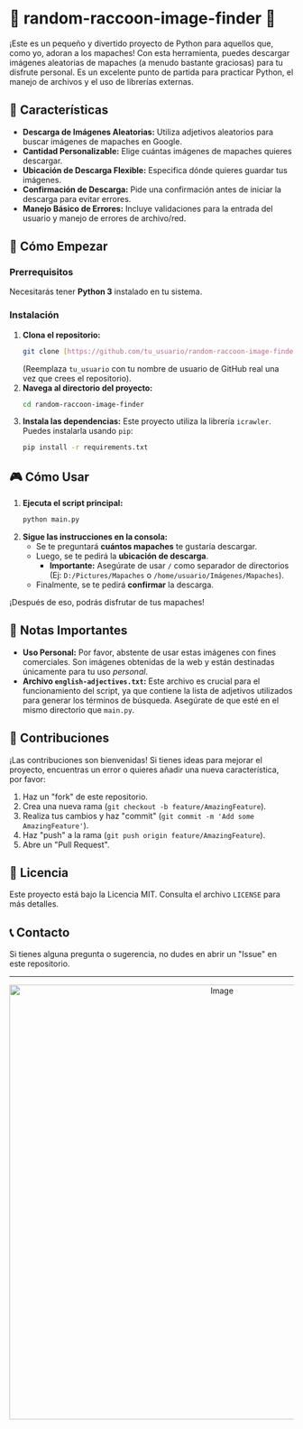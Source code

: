# 🐾 random-raccoon-image-finder 🐾

¡Este es un pequeño y divertido proyecto de Python para aquellos que, como yo, adoran a los mapaches!  Con esta herramienta, puedes descargar imágenes aleatorias de mapaches (a menudo bastante graciosas) para tu disfrute personal. Es un excelente punto de partida para practicar Python, el manejo de archivos y el uso de librerías externas.

## 🌟 Características

* **Descarga de Imágenes Aleatorias:** Utiliza adjetivos aleatorios para buscar imágenes de mapaches en Google.
* **Cantidad Personalizable:** Elige cuántas imágenes de mapaches quieres descargar.
* **Ubicación de Descarga Flexible:** Especifica dónde quieres guardar tus imágenes.
* **Confirmación de Descarga:** Pide una confirmación antes de iniciar la descarga para evitar errores.
* **Manejo Básico de Errores:** Incluye validaciones para la entrada del usuario y manejo de errores de archivo/red.

## 🚀 Cómo Empezar

### Prerrequisitos

Necesitarás tener **Python 3** instalado en tu sistema.

### Instalación

1.  **Clona el repositorio:**
    ```bash
    git clone [https://github.com/tu_usuario/random-raccoon-image-finder.git](https://github.com/tu_usuario/random-raccoon-image-finder.git)
    ```
    (Reemplaza `tu_usuario` con tu nombre de usuario de GitHub real una vez que crees el repositorio).
2.  **Navega al directorio del proyecto:**
    ```bash
    cd random-raccoon-image-finder
    ```
3.  **Instala las dependencias:**
    Este proyecto utiliza la librería `icrawler`. Puedes instalarla usando `pip`:
    ```bash
    pip install -r requirements.txt
    ```

## 🎮 Cómo Usar

1.  **Ejecuta el script principal:**
    ```bash
    python main.py
    ```
2.  **Sigue las instrucciones en la consola:**
    * Se te preguntará **cuántos mapaches** te gustaría descargar.
    * Luego, se te pedirá la **ubicación de descarga**.
        * **Importante:** Asegúrate de usar `/` como separador de directorios (Ej: `D:/Pictures/Mapaches` o `/home/usuario/Imágenes/Mapaches`). 
    * Finalmente, se te pedirá **confirmar** la descarga.

¡Después de eso, podrás disfrutar de tus mapaches! 

## 📝 Notas Importantes

* **Uso Personal:** Por favor, abstente de usar estas imágenes con fines comerciales. Son imágenes obtenidas de la web y están destinadas únicamente para tu uso _personal_. 
* **Archivo `english-adjectives.txt`:** Este archivo es crucial para el funcionamiento del script, ya que contiene la lista de adjetivos utilizados para generar los términos de búsqueda. Asegúrate de que esté en el mismo directorio que `main.py`.

## 🤝 Contribuciones

¡Las contribuciones son bienvenidas! Si tienes ideas para mejorar el proyecto, encuentras un error o quieres añadir una nueva característica, por favor:

1.  Haz un "fork" de este repositorio.
2.  Crea una nueva rama (`git checkout -b feature/AmazingFeature`).
3.  Realiza tus cambios y haz "commit" (`git commit -m 'Add some AmazingFeature'`).
4.  Haz "push" a la rama (`git push origin feature/AmazingFeature`).
5.  Abre un "Pull Request".

## 📜 Licencia

Este proyecto está bajo la Licencia MIT. Consulta el archivo `LICENSE` para más detalles.

## 📞 Contacto

Si tienes alguna pregunta o sugerencia, no dudes en abrir un "Issue" en este repositorio.

---

<p align="center">
  <img width="738" height="771" alt="Image" src="https://github.com/user-attachments/assets/2c3ac91a-1f8f-4268-be8a-54dcee65b6e2" />
</p>

